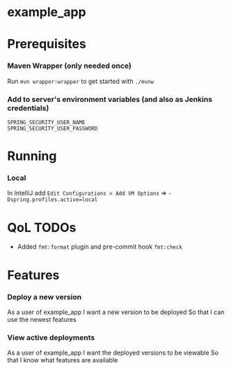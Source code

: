 # example_app

# Prerequisites

### Maven Wrapper (only needed once)
Run `mvn wrapper:wrapper` to get started with `./mvnw`

### Add to server's environment variables (and also as Jenkins credentials)
`SPRING_SECURITY_USER_NAME`  
`SPRING_SECURITY_USER_PASSWORD`

# Running

### Local
In IntelliJ add `Edit Configurations > Add VM Options` => `-Dspring.profiles.active=local`

# QoL TODOs
- Added `fmt:format` plugin and pre-commit hook `fmt:check`

# Features

### Deploy a new version
As a user of example_app
I want a new version to be deployed
So that I can use the newest features

### View active deployments
As a user of example_app
I want the deployed versions to be viewable
So that I know what features are available

